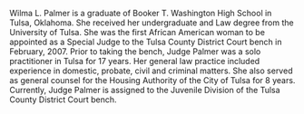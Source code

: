 ﻿---
fname: 'Wilma'
lname: 'Palmer'
id: 968
published: False
layout: judge-bio
---
Wilma L. Palmer is a graduate of Booker T. Washington High School in
Tulsa, Oklahoma. She received her undergraduate and Law degree from the
University of Tulsa. She was the first African American woman to be
appointed as a Special Judge to the Tulsa County District Court bench in
February, 2007. Prior to taking the bench, Judge Palmer was a solo
practitioner in Tulsa for 17 years. Her general law practice included
experience in domestic, probate, civil and criminal matters. She also
served as general counsel for the Housing Authority of the City of Tulsa
for 8 years. Currently, Judge Palmer is assigned to the Juvenile
Division of the Tulsa County District Court bench.
